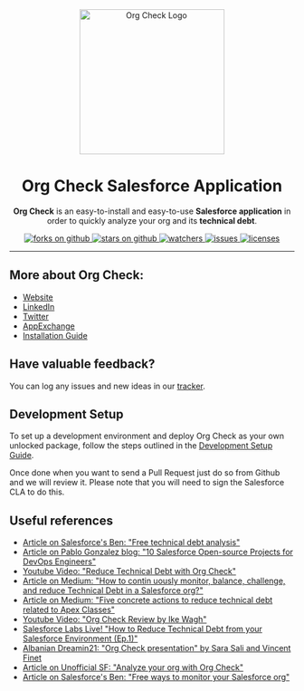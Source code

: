 <div align="center">
  <img src="docs/assets/pngs/Logo+Mascot-v3.png" width="256" alt="Org Check Logo" />
  <h1>Org Check Salesforce Application</h1>
  <p>
    <b>Org Check</b> is an easy-to-install and easy-to-use <b>Salesforce application</b> in order to quickly analyze your org and its <b>technical debt</b>.
  </p>
  <a href="https://github.com/SalesforceLabs/OrgCheck/network/members">
    <img alt="forks on github" src="https://img.shields.io/github/forks/SalesforceLabs/OrgCheck?style=flat-square&logoColor=blue">
  </a>
  <a href="https://github.com/SalesforceLabs/OrgCheck/stargazers">
    <img alt="stars on github" src="https://img.shields.io/github/stars/SalesforceLabs/OrgCheck?style=flat-square">
  </a>
  <a href="https://github.com/SalesforceLabs/OrgCheck/watchers">
    <img alt="watchers" src="https://img.shields.io/github/watchers/SalesforceLabs/OrgCheck?style=flat-square">
  </a>
  <a href="https://github.com/SalesforceLabs/OrgCheck/issues">
    <img alt="issues" src="https://img.shields.io/github/issues-raw/SalesforceLabs/OrgCheck?style=flat-square">
  </a>
  <a href="LICENSE.md">
    <img alt="licenses" src="https://img.shields.io/badge/License-MIT-yellow.svg">
  </a>
</div>

---

## More about Org Check:
- [Website](https://SalesforceLabs.github.io/OrgCheck/)
- [LinkedIn](https://www.linkedin.com/company/orgchecksfdc/)
- [Twitter](https://www.twitter.com/OrgCheckSFDC)
- [AppExchange](https://sfdc.co/OrgCheck-InstallToday-AppExchange)
- [Installation Guide](https://SalesforceLabs.github.io/OrgCheck/installation/)


## Have valuable feedback?

You can log any issues and new ideas in our [tracker](https://github.com/SalesforceLabs/OrgCheck/issues).


## Development Setup

To set up a development environment and deploy Org Check as your own unlocked package, follow 
the steps outlined in the [Development Setup Guide](docs/development.md).

Once done when you want to send a Pull Request just do so from Github and we will review it.
Please note that you will need to sign the Salesforce CLA to do this.


## Useful references
- [Article on  Salesforce's Ben: "Free technical debt analysis"](https://www.salesforceben.com/salesforce-org-check-free-technical-debt-analysis)
- [Article on Pablo Gonzalez blog: "10 Salesforce Open-source Projects for DevOps Engineers"](https://www.pablogonzalez.io/top-10-salesforce-open-source-projects-for-devops/#4-orgcheck)
- [Youtube Video: "Reduce Technical Debt with Org Check"](https://www.youtube.com/watch?v=gjv6q-AR1m0)
- [Article on Medium: "How to contin uously monitor, balance, challenge, and reduce Technical Debt in a Salesforce org?"](https://medium.com/@vfinet/how-to-continuously-monitor-balance-challenge-and-reduce-technical-debt-in-a-salesforce-org-8809cef4ce4a)
- [Article on Medium:  "Five concrete actions to reduce technical debt related to Apex Classes"](https://medium.com/@vfinet/five-concret-actions-to-reduce-technical-debt-related-to-apex-classes-reduce-technical-debt-f71a31e4b30c)
- [Youtube Video: "Org Check Review by Ike Wagh"](https://www.youtube.com/watch?v=IG4zzqVsO_8)
- [Salesforce Labs Live! "How to Reduce Technical Debt from your Salesforce Environment (Ep.1)"](https://www.youtube.com/watch?v=ZCJ_NH-29I0)
- [Albanian Dreamin21: "Org Check presentation" by Sara Sali and Vincent Finet](https://dreamin21.sfalbania.al/schedule/schedule-fullwidth-filterable/)
- [Article on Unofficial SF: "Analyze your org with Org Check"](https://unofficialsf.com/from-vincent-finet-analyze-your-org-with-orgcheck/)
- [Article on Salesforce's Ben: "Free ways to monitor your Salesforce org"](https://www.salesforceben.com/free-ways-to-monitor-your-salesforce-org/)
